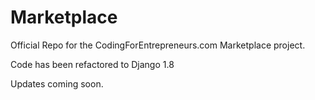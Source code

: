 Marketplace
=========

Official Repo for the CodingForEntrepreneurs.com Marketplace project. 

Code has been refactored to Django 1.8

Updates coming soon.

